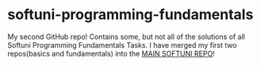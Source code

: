 # softuni-programming-fundamentals
My second GitHub repo!
Contains some, but not all of the solutions of all Softuni Programming Fundamentals Tasks.
I have merged my first two repos(basics and fundamentals) into the [MAIN SOFTUNI REPO](https://github.com/dimitrovhris/Softuni)!
